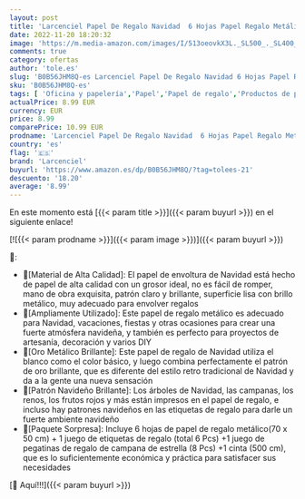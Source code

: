 ```yaml
---
layout: post
title: 'Larcenciel Papel De Regalo Navidad  6 Hojas Papel Regalo Metálico Con Etiqueta De Regalo  Cintas Y Pegatina  Alce Campana Juego Papel Envolver Para Cumpleaños  Navidad  Año Nuevo  Vacaciones  70x50cm '
date: 2022-11-20 18:20:32
image: 'https://m.media-amazon.com/images/I/513oeovkX3L._SL500_._SL400_.jpg'
comments: true
category: ofertas
author: 'tole.es'
slug: 'B0B56JHM8Q-es Larcenciel Papel De Regalo Navidad 6 Hojas Papel Regalo...'
sku: 'B0B56JHM8Q-es'
tags: [ 'Oficina y papelería','Papel','Papel de regalo','Productos de papel para oficina','larcenciel','navidad','🇪🇸', ]
actualPrice: 8.99 EUR
currency: EUR
price: 8.99
comparePrice: 10.99 EUR
prodname: 'Larcenciel Papel De Regalo Navidad  6 Hojas Papel Regalo Metálico Con Etiqueta De Regalo  Cintas Y Pegatina  Alce Campana Juego Papel Envolver Para Cumpleaños  Navidad  Año Nuevo  Vacaciones  70x50cm '
country: 'es'
flag: '🇪🇸'
brand: 'Larcenciel'
buyurl: 'https://www.amazon.es/dp/B0B56JHM8Q/?tag=tolees-21'
descuento: '18.20'
average: '8.99'
---
```


En este momento está [{{< param title >}}]({{< param buyurl >}}) en el siguiente enlace!

[![{{< param prodname >}}]({{< param image >}})]({{< param buyurl >}})

🔎:

- 🎄[Material de Alta Calidad]: El papel de envoltura de Navidad está hecho de papel de alta calidad con un grosor ideal, no es fácil de romper, mano de obra exquisita, patrón claro y brillante, superficie lisa con brillo metálico, muy adecuado para envolver regalos
- 🦌[Ampliamente Utilizado]: Este papel de regalo metálico es adecuado para Navidad, vacaciones, fiestas y otras ocasiones para crear una fuerte atmósfera navideña, y también es perfecto para proyectos de artesanía, decoración y varios DIY
- 🔔[Oro Metálico Brillante]: Este papel de regalo de Navidad utiliza el blanco como el color básico, y luego combina perfectamente el patrón de oro brillante, que es diferente del estilo retro tradicional de Navidad y da a la gente una nueva sensación
- 🎅[Patrón Navideño Brillante]: Los árboles de Navidad, las campanas, los renos, los frutos rojos y más están impresos en el papel de regalo, e incluso hay patrones navideños en las etiquetas de regalo para darle un fuerte ambiente navideño
- 🎁[Paquete Sorpresa]: Incluye 6 hojas de papel de regalo metálico(70 x 50 cm) + 1 juego de etiquetas de regalo (total 6 Pcs) +1 juego de pegatinas de regalo de campana de estrella (8 Pcs) +1 cinta (500 cm), que es lo suficientemente económica y práctica para satisfacer sus necesidades

[🛒 Aquí!!!]({{< param buyurl >}})
